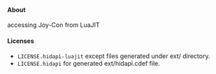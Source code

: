 
#### About

accessing Joy-Con from LuaJIT

#### Licenses

- `LICENSE.hidapi-luajit` except files generated under ext/ directory.
- `LICENSE.hidapi` for generated ext/hidapi.cdef file.
